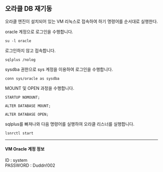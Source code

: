 ## 오라클 DB 재기동
오라클 엔진이 설치되어 있는 VM 리눅스로 접속하여 하기 명령어를 순서대로 실행한다.

oracle 계정으로 로그인을 수행합니다.
```
su -l oracle
```
로그인하지 않고 접속합니다.
```
sqlplus /nolog
```
sysdba 권한으로 sys 계정을 이용하여 로그인을 수행합니다.
```
conn sys/oracle as sysdba
```
MOUNT 및 OPEN 과정을 수행합니다.
```
STARTUP NOMOUNT;
```
```
ALTER DATABASE MOUNT;
```
```
ALTER DATABASE OPEN;
```
sqlplus를 빠져나와 다음 명령어를 실행하여 오라클 리스너를 실행합니다.
```
lsnrctl start
```
---
#### VM Oracle 계정 정보
ID : system  
PASSWORD : Duddn!002
